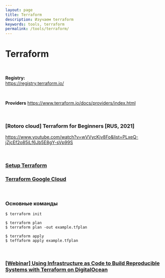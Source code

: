```yaml
---
layout: page
title: Terraform
description: Изучаем terraform
keywords: tools, terraform
permalink: /tools/terraform/
---
```


# Terraform

<br/>

**Registry:**  
https://registry.terraform.io/

<br/>

**Providers**
https://www.terraform.io/docs/providers/index.html

<br/>

### [Rotoro cloud] Terraform for Beginners [RUS, 2021]

https://www.youtube.com/watch?v=wVVycKjv8Fo&list=PLxeQ-jZjcEf2o85iLf6Jb5E8gY-sVp99S

<br/>

### [Setup Terraform](/tools/terraform/setup//)

### [Terraform Google Cloud](/tools/terraform/google-cloud/)

<br/>

### Основные команды

```
$ terraform init

$ terraform plan
$ terraform plan -out example.tfplan

$ terraform apply
$ teffaform apply example.tfplan
```

<br/>

### [[Webinar] Using Infrastructure as Code to Build Reproducible Systems with Terraform on DigitalOcean](//sysadm.ru/devops/tools/clouds/do/tools/terraform/)
